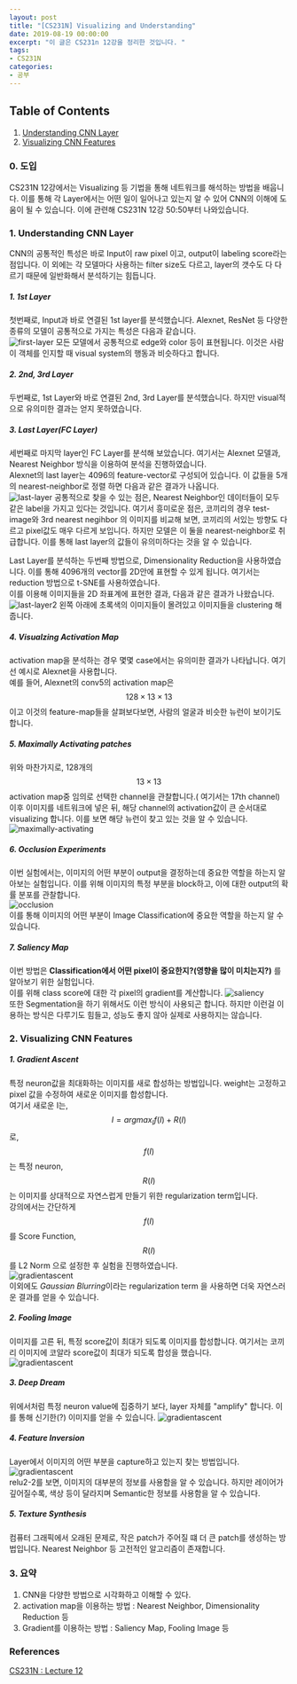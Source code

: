 ```yaml
---
layout: post
title: "[CS231N] Visualizing and Understanding"
date: 2019-08-19 00:00:00
excerpt: "이 글은 CS231n 12강을 정리한 것입니다. "  
tags:
- CS231N
categories:
- 공부
---
```

## Table of Contents
1. [Understanding CNN Layer](#ustd)
2. [Visualizing CNN Features](#visual)  
  
  
### 0. 도입
CS231N 12강에서는 Visualizing 등 기법을 통해 네트워크를 해석하는 방법을 배웁니다. 이를 통해 각 Layer에서는 어떤 일이 일어나고 있는지 알 수 있어 CNN의 이해에 도움이 될 수 있습니다. 이에 관련해 CS231N 12강 50:50부터 나와있습니다.
  
    
### 1. Understanding CNN Layer<a name="ustd"></a>
CNN의 공통적인 특성은 바로 Input이 raw pixel 이고, output이 labeling score라는 점입니다. 이 외에는 각 모델마다 사용하는 filter size도 다르고, layer의 갯수도 다 다르기 때문에 일반화해서 분석하기는 힘듭니다.
  
##### 1. 1st Layer 
첫번째로, Input과 바로 연결된 1st layer를 분석했습니다. Alexnet, ResNet 등 다양한 종류의 모델이 공통적으로 가지는 특성은 다음과 같습니다.  
![first-layer](https://github.com/dghg/dghg.github.io/raw/master/_posts/img/1-visual.PNG)
모든 모델에서 공통적으로 edge와 color 등이 표현됩니다. 이것은 사람이 객체를 인지할 때 visual system의 행동과 비슷하다고 합니다.

##### 2. 2nd, 3rd Layer
두번째로, 1st Layer와 바로 연결된 2nd, 3rd Layer를 분석했습니다. 하지만 visual적으로 유의미한 결과는 얻지 못하였습니다. 

##### 3. Last Layer(FC Layer)
세번째로 마지막 layer인 FC Layer를 분석해 보았습니다. 여기서는 Alexnet 모델과, Nearest Neighbor 방식을 이용하여 분석을 진행하였습니다.  
Alexnet의 last layer는 4096의 feature-vector로 구성되어 있습니다. 이 값들을 5개의 nearest-neighbor로 정렬 하면 다음과 같은 결과가 나옵니다.  
![last-layer](https://github.com/dghg/dghg.github.io/raw/master/_posts/img/2-visual.PNG)
공통적으로 찾을 수 있는 점은, Nearest Neighbor인 데이터들이 모두 같은 label을 가지고 있다는 것입니다. 여기서 흥미로운 점은, 코끼리의 경우 test-image와 3rd nearest negihbor 의 이미지를 비교해 보면, 코끼리의 서있는 방향도 다르고 pixel값도 매우 다르게 보입니다. 하지만  모델은 이 둘을 nearest-neighbor로 취급합니다. 이를 통해 last layer의 값들이 유의미하다는 것을 알 수 있습니다.  
  
Last Layer를 분석하는 두번째 방법으로, Dimensionality Reduction을 사용하였습니다. 이를 통해 4096개의 vector를 2D안에 표현할 수 있게 됩니다. 여기서는 reduction 방법으로 t-SNE를 사용하였습니다.  
이를 이용해 이미지들을 2D 좌표계에 표현한 결과, 다음과 같은 결과가 나왔습니다. 
![last-layer2](https://github.com/dghg/dghg.github.io/raw/master/_posts/img/3-visual.PNG)
왼쪽 아래에 초록색의 이미지들이 몰려있고 이미지들을 clustering 해줍니다.  

  
  
##### 4. Visualzing Activation Map
activation map을 분석하는 경우 몇몇 case에서는 유의미한 결과가 나타납니다. 여기선 예시로 Alexnet을 사용합니다.  
예를 들어, Alexnet의 conv5의 activation map은 $$ 128 \times 13 \times 13 $$ 이고 이것의 feature-map들을 살펴보다보면, 사람의 얼굴과 비슷한 뉴런이 보이기도 합니다. 

##### 5. Maximally Activating patches
위와 마찬가지로, 128개의 $$ 13\times 13 $$ activation map중 임의로 선택한 channel을 관찰합니다.( 여기서는 17th channel)  
이후 이미지를 네트워크에 넣은 뒤, 해당 channel의 activation값이 큰 순서대로 visualizing 합니다. 이를 보면 해당 뉴런이 찾고 있는 것을 알 수 있습니다. 
![maximally-activating](https://github.com/dghg/dghg.github.io/raw/master/_posts/img/4-visual.PNG)  

##### 6. Occlusion Experiments
이번 실험에서는, 이미지의 어떤 부분이 output을 결정하는데 중요한 역할을 하는지 알아보는 실험입니다. 이를 위해 이미지의 특정 부분을 block하고, 이에 대한 output의 확률 분포를 관찰합니다.  
![occlusion](https://github.com/dghg/dghg.github.io/raw/master/_posts/img/5-visual.PNG)  
이를 통해 이미지의 어떤 부분이 Image Classification에 중요한 역할을 하는지 알 수 있습니다.  

##### 7. Saliency Map
이번 방법은 **Classification에서 어떤 pixel이 중요한지?(영향을 많이 미치는지?)** 를 알아보기 위한 실험입니다.  
이를 위해 class score에 대한 각 pixel의 gradient를 계산합니다. 
![saliency](https://github.com/dghg/dghg.github.io/raw/master/_posts/img/6-visual.PNG)  
또한 Segmentation을 하기 위해서도 이런 방식이 사용되곤 합니다. 하지만 이런걸 이용하는 방식은 다루기도 힘들고, 성능도 좋지 않아 실제로 사용하지는 않습니다.  


### 2. Visualizing CNN Features<a name="visual"></a>
##### 1. Gradient Ascent
특정 neuron값을 최대화하는 이미지를 새로 합성하는 방법입니다. weight는 고정하고 pixel 값을 수정하여 새로운 이미지를 합성합니다.  
여기서 새로운 I는, $$ I = argmax_{I}{f(I)+R(I)}$$로, $$f(I)$$는 특정 neuron, $$R(I)$$는 이미지를 상대적으로 자연스럽게 만들기 위한 regularization term입니다.  
강의에서는 간단하게 $$f(I)$$를 Score Function, $$R(I)$$를 L2 Norm 으로 설정한 후 실험을 진행하였습니다.  
![gradientascent](https://github.com/dghg/dghg.github.io/raw/master/_posts/img/7-visual.PNG)  
이외에도 *Gaussian Blurring*이라는 regularization term 을 사용하면 더욱 자연스러운 결과를 얻을 수 있습니다.  
  
  
##### 2. Fooling Image
이미지를 고른 뒤, 특정 score값이 최대가 되도록 이미지를 합성합니다. 여기서는 코끼리 이미지에 코알라 score값이 최대가 되도록 합성을 했습니다.  
![gradientascent](https://github.com/dghg/dghg.github.io/raw/master/_posts/img/8-visual.PNG)  

##### 3. Deep Dream  
위에서처럼 특정 neuron value에 집중하기 보다, layer 자체를 "amplify" 합니다. 이를 통해 신기한(?) 이미지를 얻을 수 있습니다.
![gradientascent](https://github.com/dghg/dghg.github.io/raw/master/_posts/img/9-visual.PNG) 
  
##### 4. Feature Inversion
Layer에서 이미지의 어떤 부분을 capture하고 있는지 찾는 방법입니다. ![gradientascent](https://github.com/dghg/dghg.github.io/raw/master/_posts/img/10-visual.PNG)  
relu2-2를 보면, 이미지의 대부분의 정보를 사용함을 알 수 있습니다. 하지만 레이어가 깊어질수록, 색상 등이 달라지며 Semantic한 정보를 사용함을 알 수 있습니다.  
  
##### 5. Texture Synthesis
컴퓨터 그래픽에서 오래된 문제로, 작은 patch가 주어질 떄 더 큰 patch를 생성하는 방법입니다. Nearest Neighbor 등 고전적인 알고리즘이 존재합니다.  

### 3. 요약
1. CNN을 다양한 방법으로 시각화하고 이해할 수 있다.  
2. activation map을 이용하는 방법 : Nearest Neighbor, Dimensionality Reduction 등  
3. Gradient를 이용하는 방법 : Saliency Map, Fooling Image 등  

### References
[CS231N : Lecture 12](https://www.youtube.com/watch?v=6wcs6szJWMY&list=PLC1qU-LWwrF64f4QKQT-Vg5Wr4qEE1Zxk&index=13&t=0s)